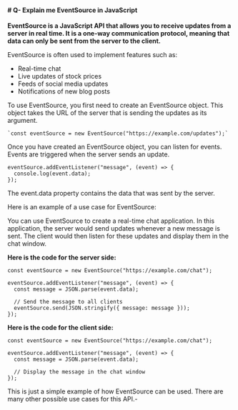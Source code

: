 #### # **Q- Explain me EventSource in JavaScript**

**EventSource is a JavaScript API that allows you to receive updates from a server in real time. It is a one-way communication protocol, meaning that data can only be sent from the server to the client.**

EventSource is often used to implement features such as:

-  Real-time chat
-  Live updates of stock prices
-  Feeds of social media updates
-  Notifications of new blog posts

To use EventSource, you first need to create an EventSource object. This object takes the URL of the server that is sending the updates as its argument.

    `const eventSource = new EventSource("https://example.com/updates");`

Once you have created an EventSource object, you can listen for events. Events are triggered when the server sends an update.

    eventSource.addEventListener("message", (event) => {
      console.log(event.data);
    });

The event.data property contains the data that was sent by the server.

Here is an example of a use case for EventSource:

You can use EventSource to create a real-time chat application. In this application, the server would send updates whenever a new message is sent. The client would then listen for these updates and display them in the chat window.

**Here is the code for the server side:**

    const eventSource = new EventSource("https://example.com/chat");

    eventSource.addEventListener("message", (event) => {
      const message = JSON.parse(event.data);

      // Send the message to all clients
      eventSource.send(JSON.stringify({ message: message }));
    });

**Here is the code for the client side:**

    const eventSource = new EventSource("https://example.com/chat");

    eventSource.addEventListener("message", (event) => {
      const message = JSON.parse(event.data);

      // Display the message in the chat window
    });

This is just a simple example of how EventSource can be used. There are many other possible use cases for this API.-
